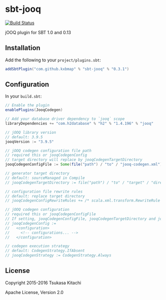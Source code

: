 sbt-jooq
========
[![Build Status](https://travis-ci.org/kxbmap/sbt-jooq.svg?branch=master)](https://travis-ci.org/kxbmap/sbt-jooq)

jOOQ plugin for SBT 1.0 and 0.13


Installation
------------

Add the following to your `project/plugins.sbt`:

```scala
addSbtPlugin("com.github.kxbmap" % "sbt-jooq" % "0.3.1")
```

Configuration
-------------

In your `build.sbt`:

```scala
// Enable the plugin
enablePlugins(JooqCodegen)

// Add your database driver dependency to `jooq` scope
libraryDependencies += "com.h2database" % "h2" % "1.4.196" % "jooq"

// jOOQ library version
// default: 3.9.5
jooqVersion := "3.9.5"

// jOOQ codegen configuration file path
// required this or jooqCodegenConfig
// target directory will replace by jooqCodegenTargetDirectory
jooqCodegenConfigFile := Some(file("path") / "to" / "jooq-codegen.xml")

// generator target directory
// default: sourceManaged in Compile
// jooqCodegenTargetDirectory := file("path") / "to" / "target" / "directory"

// configuration file rewrite rules
// default: replace target directory
// jooqCodegenConfigRewriteRules += /* scala.xml.transform.RewriteRule */

// jOOQ codegen configuration
// required this or jooqCodegenConfigFile
// If setting, jooqCodegenConfigFile, jooqCodegenTargetDirectory and jooqCodegenConfigRewriteRules are ignored
// jooqCodegenConfig :=
//   <configuration>
//     <!-- configurations... -->
//   </configuration>

// codegen execution strategy
// default: CodegenStrategy.IfAbsent
// jooqCodegenStrategy := CodegenStrategy.Always

```

License
-------

Copyright 2015-2016 Tsukasa Kitachi

Apache License, Version 2.0
